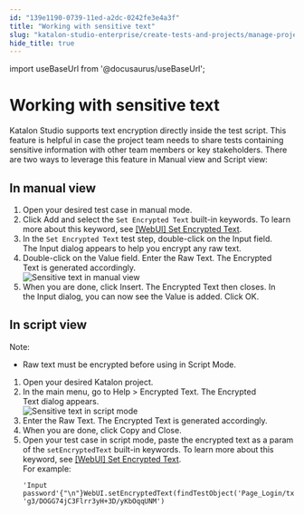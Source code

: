 ```yaml
---
id: "139e1190-0739-11ed-a2dc-0242fe3e4a3f"
title: "Working with sensitive text"
slug: "katalon-studio-enterprise/create-tests-and-projects/manage-projects/working-with-sensitive-text"
hide_title: true
---
```

import useBaseUrl from '@docusaurus/useBaseUrl';


# <a id="concept-7978" class="anchor_top_offset"/><a id="ariaid-title1" class="anchor_top_offset"/>Working with sensitive text

<p xmlns="http://www.w3.org/1999/xhtml" className="p"><span className="ph">Katalon Studio</span> supports text encryption directly inside the test script. This feature is helpful in case the project team needs to share tests containing sensitive information with other team members or key stakeholders. There are two ways to leverage this feature in&nbsp;<span className="ph uicontrol">Manual view</span>&nbsp;and&nbsp;<span className="ph uicontrol">Script view</span>:</p> 

## <a id="task-4142" class="anchor_top_offset"/>In manual view

<ol xmlns="http://www.w3.org/1999/xhtml" className="ol steps"><li className="li step stepexpand"><span className="ph cmd">Open your desired test case in manual mode.</span></li><li className="li step stepexpand"><span className="ph cmd">Click&nbsp;<span className="ph uicontrol">Add</span>&nbsp;and select the&nbsp;<code className="ph codeph">Set Encrypted Text</code>&nbsp;built-in keywords. To learn more about this keyword, see&nbsp;<a className="xref" href="/docs/katalon-studio-enterprise/keywords/web-ui-keywords/webui-set-encrypted-text">[WebUI] Set Encrypted Text</a>.</span></li><li className="li step stepexpand"><span className="ph cmd">In the&nbsp;<code className="ph codeph">Set Encrypted Text</code>&nbsp;test step, double-click on the&nbsp;<span className="ph uicontrol">Input</span>&nbsp;field. The&nbsp;<span className="ph uicontrol">Input</span>&nbsp;dialog appears to help you encrypt any raw text.</span></li><li className="li step stepexpand"><span className="ph cmd">Double-click on the&nbsp;<span className="ph uicontrol">Value</span>&nbsp;field. Enter the&nbsp;<span className="ph uicontrol">Raw Text</span>. The&nbsp;<span className="ph uicontrol">Encrypted Text</span>&nbsp;is generated accordingly.</span><div className="itemgroup info"><img className="image" width={600} src={useBaseUrl("/1f627570-0739-11ed-a2dc-0242fe3e4a3f.png")} alt="Sensitive text in manual view" /></div></li><li className="li step stepexpand"><span className="ph cmd">When you are done, click&nbsp;<span className="ph uicontrol">Insert</span>. The&nbsp;<span className="ph uicontrol">Encrypted Text</span>&nbsp;then closes. In the&nbsp;<span className="ph uicontrol">Input</span>&nbsp;dialog, you can now see the&nbsp;<span className="ph uicontrol">Value</span>&nbsp;is added. Click&nbsp;<span className="ph uicontrol">OK</span>.</span></li></ol> 

## <a id="task-8378" class="anchor_top_offset"/>In script view

<section xmlns="http://www.w3.org/1999/xhtml" className="section context"><div className="note note note_note"><span className="note__title">Note:</span> <ul className="ul"><li className="li"><p className="p">Raw text must be encrypted before using in Script Mode.</p></li></ul></div></section> 
<ol xmlns="http://www.w3.org/1999/xhtml" className="ol steps"><li className="li step stepexpand"><span className="ph cmd">Open your desired Katalon project.</span></li><li className="li step stepexpand"><span className="ph cmd">In the main menu, go to&nbsp;<span className="ph uicontrol">Help</span> &gt; <span className="ph uicontrol">Encrypted Text</span>. The&nbsp;<span className="ph uicontrol">Encrypted Text</span>&nbsp;dialog appears.</span><div className="itemgroup info"><img className="image" width={400} src={useBaseUrl("/1f789580-0739-11ed-a2dc-0242fe3e4a3f.png")} alt="Sensitive text in script mode" /></div></li><li className="li step stepexpand"><span className="ph cmd">Enter the&nbsp;<span className="ph uicontrol">Raw Text</span>. The&nbsp;<span className="ph uicontrol">Encrypted Text</span>&nbsp;is generated accordingly.</span></li><li className="li step stepexpand"><span className="ph cmd">When you are done, click <span className="ph uicontrol">Copy and Close</span>.</span></li><li className="li step stepexpand"><span className="ph cmd">Open your test case in script mode, paste the encrypted text as a param of the&nbsp;<code className="ph codeph">setEncryptedText</code>&nbsp;built-in keywords. To learn more about this keyword, see&nbsp;<a className="xref" href="/docs/katalon-studio-enterprise/keywords/web-ui-keywords/webui-set-encrypted-text">[WebUI] Set Encrypted Text</a>.</span><div className="itemgroup info">For example:<div className="p"><pre className="pre codeblock"><code>'Input password'{"\n"}WebUI.setEncryptedText(findTestObject('Page_Login/txt_Password'), 'g3/DOGG74jC3Flrr3yH+3D/yKbOqqUNM')</code></pre></div></div></li></ol> 

